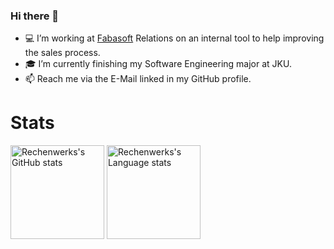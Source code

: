 ### Hi there 👋
- 💻 I’m working at [Fabasoft](https://www.fabasoft.com/de) Relations on an internal tool to help improving the sales process.
- 🎓 I’m currently finishing my Software Engineering major at JKU.
- 📫 Reach me via the E-Mail linked in my GitHub profile.
# Stats
<img src="https://github-readme-stats.vercel.app/api?username=rechen-werk&theme=gruvbox&show_icons=true" alt="Rechenwerks's GitHub stats" style="height: 150px;"> <img src="https://github-readme-stats.vercel.app/api/top-langs/?username=rechen-werk&layout=compact&langs_count=8&theme=gruvbox&hide=makefile,assembly" alt="Rechenwerks's Language stats" style="height: 150px;">
